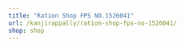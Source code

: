 ```yaml
---
title: "Ration Shop FPS NO.1526041"
url: /kanjirappally/ration-shop-fps-no-1526041/
shop: shop
---
```

